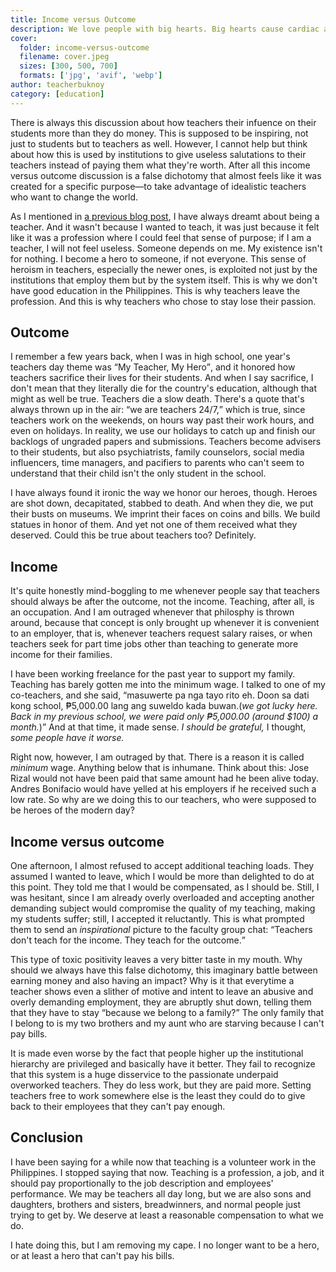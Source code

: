 ```yaml
---
title: Income versus Outcome
description: We love people with big hearts. Big hearts cause cardiac arrests.
cover:
  folder: income-versus-outcome
  filename: cover.jpeg
  sizes: [300, 500, 700]
  formats: ['jpg', 'avif', 'webp']
author: teacherbuknoy
category: [education]
---
```

There is always this discussion about how teachers their infuence on their students more than they do money. This is supposed to be inspiring, not just to students but to teachers as well. However, I cannot help but think about how this is used by institutions to give useless salutations to their teachers instead of paying them what they're worth. After all this income versus outcome discussion is a false dichotomy that almost feels like it was created for a specific purpose&mdash;to take advantage of idealistic teachers who want to change the world.

As I mentioned in <a title="On being a teacher in the Philippines" href="/blog/on-being-a-teacher-in-the-philippines/">a previous blog post</a>, I have always dreamt about being a teacher. And it wasn't because I wanted to teach, it was just because it felt like it was a profession where I could feel that sense of purpose; if I am a teacher, I will not feel useless. Someone depends on me. My existence isn't for nothing. I become a hero to someone, if not everyone. This sense of heroism in teachers, especially the newer ones, is exploited not just by the institutions that employ them but by the system itself. This is why we don't have good education in the Philippines. This is why teachers leave the profession. And this is why teachers who chose to stay lose their passion.

## Outcome
I remember a few years back, when I was in high school, one year's teachers day theme was <q>My Teacher, My Hero</q>, and it honored how teachers sacrifice their lives for their students. And when I say sacrifice, I don't mean that they literally die for the country's education, although that might as well be true. Teachers die a slow death. There's a quote that's always thrown up in the air: <q>we are teachers 24/7,</q> which is true, since teachers work on the weekends, on hours way past their work hours, and even on holidays. In reality, we use our holidays to catch up and finish our backlogs of ungraded papers and submissions. Teachers become advisers to their students, but also psychiatrists, family counselors, social media influencers, time managers, and pacifiers to parents who can't seem to understand that their child isn't the only student in the school.

I have always found it ironic the way we honor our heroes, though. Heroes are shot down, decapitated, stabbed to death. And when they die, we put their busts on museums. We imprint their faces on coins and bills. We build statues in honor of them. And yet not one of them received what they deserved. Could this be true about teachers too? Definitely.

## Income

It's quite honestly mind-boggling to me whenever people say that teachers should always be after the outcome, not the income. Teaching, after all, is an occupation. And I am outraged whenever that philosphy is thrown around, because that concept is only brought up whenever it is convenient to an employer, that is, whenever teachers request salary raises, or when teachers seek for part time jobs other than teaching to generate more income for their families.

I have been working freelance for the past year to support my family. Teaching has barely gotten me into the minimum wage. I talked to one of my co-teachers, and she said, <q lang="tl">masuwerte pa nga tayo rito eh. Doon sa dati kong school, &#8369;5,000.00 lang ang suweldo kada buwan.(<i lang="en">we got lucky here. Back in my previous school, we were paid only &#8369;5,000.00 (around $100) a month.</i>)</q> And at that time, it made sense. <i>I should be grateful,</i> I thought, <i>some people have it worse.</i>

Right now, however, I am outraged by that. There is a reason it is called <em>minimum</em> wage. Anything below that is inhumane. Think about this: Jose Rizal would not have been paid that same amount had he been alive today. Andres Bonifacio would have yelled at his employers if he received such a low rate. So why are we doing this to our teachers, who were supposed to be heroes of the modern day?

## Income versus outcome
One afternoon, I almost refused to accept additional teaching loads. They assumed I wanted to leave, which I would be more than delighted to do at this point. They told me that I would be compensated, as I should be. Still, I was hesitant, since I am already overly overloaded and accepting another demanding subject would compromise the quality of my teaching, making my students suffer; still, I accepted it reluctantly. This is what prompted them to send an <i>inspirational</i> picture to the faculty group chat: <q>Teachers don't teach for the income. They teach for the outcome.</q>

This type of toxic positivity leaves a very bitter taste in my mouth. Why should we always have this false dichotomy, this imaginary battle between earning money and also having an impact? Why is it that everytime a teacher shows even a slither of motive and intent to leave an abusive and overly demanding employment, they are abruptly shut down, telling them that they have to stay <q>because we belong to a family?</q> The only family that I belong to is my two brothers and my aunt who are starving because I can't pay bills.

It is made even worse by the fact that people higher up the institutional hierarchy are privileged and basically have it better. They fail to recognize that this system is a huge disservice to the passionate underpaid overworked teachers. They do less work, but they are paid more. Setting teachers free to work somewhere else is the least they could do to give back to their employees that they can't pay enough.

## Conclusion
I have been saying for a while now that teaching is a volunteer work in the Philippines. I stopped saying that now. Teaching is a profession, a job, and it should pay proportionally to the job description and employees' performance. We may be teachers all day long, but we are also sons and daughters, brothers and sisters, breadwinners, and normal people just trying to get by. We deserve at least a reasonable compensation to what we do.

I hate doing this, but I am removing my cape. I no longer want to be a hero, or at least a hero that can't pay his bills.